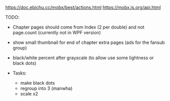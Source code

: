 https://doc.ebichu.cc/mobx/best/actions.html
https://mobx.js.org/api.html

TODO:
- Chapter pages should come from Index (2 per double) and not page.count (currently not in WPF version)

- show small thumbnail for end of chapter extra pages (ads for the fansub group)
- black/white percent after grayscale (to allow use some lightness or black dots)

- Tasks:
    - make black dots
    - regroup into 3 (manwha)
    - scale x2